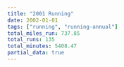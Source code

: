 ```yaml
---
title: "2001 Running"
date: 2002-01-01
tags: ["running", "running-annual"]
total_miles_run: 737.85
total_runs: 135
total_minutes: 5408.47
partial_data: true
---
```


<!--more-->
